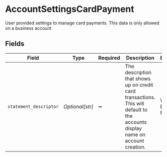 # AccountSettingsCardPayment

User provided settings to manage card payments. This data is only allowed on a business account


## Fields

| Field                                                                                                                          | Type                                                                                                                           | Required                                                                                                                       | Description                                                                                                                    | Example                                                                                                                        |
| ------------------------------------------------------------------------------------------------------------------------------ | ------------------------------------------------------------------------------------------------------------------------------ | ------------------------------------------------------------------------------------------------------------------------------ | ------------------------------------------------------------------------------------------------------------------------------ | ------------------------------------------------------------------------------------------------------------------------------ |
| `statement_descriptor`                                                                                                         | *Optional[str]*                                                                                                                | :heavy_minus_sign:                                                                                                             | The description that shows up on credit card transactions. This will default to the accounts display name on account creation. | Whole Body Fitness                                                                                                             |